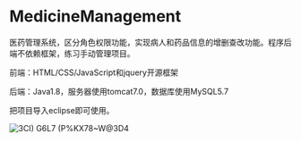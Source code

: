 # MedicineManagement
医药管理系统，区分角色权限功能，实现病人和药品信息的增删查改功能。程序后端不依赖框架，练习手动管理项目。

前端：HTML/CSS/JavaScript和jquery开源框架

后端：Java1.8，服务器使用tomcat7.0，数据库使用MySQL5.7

把项目导入eclipse即可使用。

![3CI) G6L7 (P%KX78~W@3D4](https://user-images.githubusercontent.com/59340684/165783485-96a4747b-6195-4cc1-a2cd-49e781bd5263.png)
